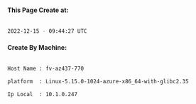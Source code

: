 
   
#### This Page Create at:

```bash

2022-12-15 - 09:44:27 UTC

```

#### Create By Machine:

```bash

Host Name : fv-az437-770

platform  : Linux-5.15.0-1024-azure-x86_64-with-glibc2.35

Ip Local  : 10.1.0.247

```

